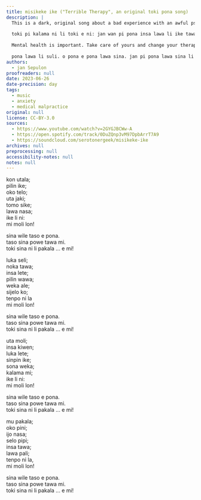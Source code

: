 ```yaml
---
title: misikeke ike ("Terrible Therapy", an original toki pona song)
description: |
  This is a dark, original song about a bad experience with an awful psychotherapist. The lyrics are mostly a long list of anxiety symptoms. It was previously exclusively on another platform.
  
  toki pi kalama ni li toki e ni: jan wan pi pona insa lawa li ike tawa jan pi pilin monsuta. pilin ike ante mute li lon.
  
  Mental health is important. Take care of yours and change your therapist if you feel like they're not helping you much in the long term. Short term discomfort may be a normal part of any healing journey, but don't let them drag you down!
  
  pona lawa li suli. o pona e pona lawa sina. jan pi pona lawa sina li pona ala tawa sina la, o tawa jan pi pona lawa ante. taso o sona e ni: lon open pi pona lawa la, pilin ike lili li ken kama. ike li awen la, o tawa! mi wile e ni: jan pi pona lawa li anpa ike e sina!
authors:
  - jan Sepulon
proofreaders: null
date: 2023-06-26
date-precision: day
tags:
  - music
  - anxiety
  - medical malpractice
original: null
license: CC-BY-3.0
sources:
  - https://www.youtube.com/watch?v=2GYGJBCWw-A
  - https://open.spotify.com/track/0DuZQnp3vM97DpbArrT7A9
  - https://soundcloud.com/serotonergeek/misikeke-ike
archives: null
preprocessing: null
accessibility-notes: null
notes: null
---
```


kon utala;  
pilin ike;  
oko telo;  
uta jaki;  
tomo sike;  
lawa nasa;  
ike li ni:  
mi moli lon!

sina wile taso e pona.  
taso sina powe tawa mi.  
toki sina ni li pakala ... e mi!

luka seli;  
noka tawa;  
insa lete;  
pilin wawa;  
weka ale;  
sijelo ko;  
tenpo ni la  
mi moli lon!

sina wile taso e pona.  
taso sina powe tawa mi.  
toki sina ni li pakala ... e mi!

uta moli;  
insa kiwen;  
luka lete;  
sinpin ike;  
sona weka;  
kalama mi;  
ike li ni:  
mi moli lon!

sina wile taso e pona.  
taso sina powe tawa mi.  
toki sina ni li pakala ... e mi!

mu pakala;  
oko pini;  
ijo nasa;  
selo pipi;  
insa tawa;  
lawa pali;  
tenpo ni la,  
mi moli lon!

sina wile taso e pona.  
taso sina powe tawa mi.  
toki sina ni li pakala ... e mi!
